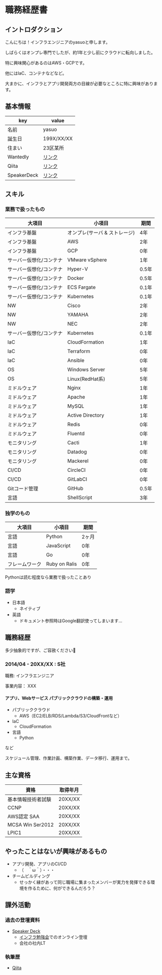 # 職務経歴書

## イントロダクション

こんにちは！インフラエンジニアのyasuoと申します。

しばらくはオンプレ専門でしたが、約1年と少し前にクラウドに転向しました。

特に興味関心があるのはAWS・GCPです。

他にはIaC、コンテナなどなど。

大まかに、インフラとアプリ開発両方の目線が必要なところに特に興味があります。

## 基本情報

|key|value|
|---|-----|
|名前|yasuo|
|誕生日|199X/XX/XX|
|住まい|23区某所|
|Wantedly|[リンク](https://)|
|Qiita|[リンク](https://)|
|SpeakerDeck|[リンク](https://)|

## スキル
### 業務で扱ったもの

|大項目|小項目|期間|
|--|--|--|
|インフラ基盤|オンプレ(サーバ & ストレージ)|4年|
|インフラ基盤|AWS|2年|
|インフラ基盤|GCP|0年|
|サーバー仮想化/コンテナ|VMware vSphere|1年|
|サーバー仮想化/コンテナ|Hyper-V|0.5年|
|サーバー仮想化/コンテナ|Docker|0.5年|
|サーバー仮想化/コンテナ|ECS Fargate|0.1年|
|サーバー仮想化/コンテナ|Kubernetes|0.1年|
|NW|Cisco|2年|
|NW|YAMAHA|2年|
|NW|NEC|2年|
|サーバー仮想化/コンテナ|Kubernetes|0.1年|
|IaC|CloudFormation|1年|
|IaC|Terraform|0年|
|IaC|Ansible|0年|
|OS|Windows Server|5年|
|OS|Linux(RedHat系)|5年|
|ミドルウェア|Nginx|1年|
|ミドルウェア|Apache|1年|
|ミドルウェア|MySQL|1年|
|ミドルウェア|Active Directory|1年|
|ミドルウェア|Redis|0年|
|ミドルウェア|Fluentd|0年|
|モニタリング|Cacti|1年|
|モニタリング|Datadog|0年|
|モニタリング|Mackerel|0年|
|CI/CD|CircleCI|0年|
|CI/CD|GitLabCI|0年|
|Gitコード管理|GitHub|0.5年|
|言語|ShellScript|3年|

### 独学のもの
|大項目|小項目|期間|
|--|--|--|
|言語|Python|2ヶ月|
|言語|JavaScript|0年|
|言語|Go|0年|
|フレームワーク|Ruby on Ralis|0年|

Pythonは読む程度なら業務で扱ったことあり

### 語学
- 日本語
  - ネイティブ
- 英語
  - ドキュメント参照時はGoogle翻訳使ってしまいます…

## 職務経歴

多少抽象的ですが、ご容赦ください:bow:

### 2014/04 - 20XX/XX : S社

職務: インフラエンジニア

事業内容： XXX

#### アプリ、Webサービス パブリッククラウドの構築・運用
- パブリッククラウド
  - AWS（EC2/ELB/RDS/Lambda/S3/CloudFrontなど）
- IaC
  - CloudFormation
- 言語
  - Python

など

スケジュール管理、作業計画、構築作業、データ移行、運用まで。

## 主な資格
|資格|取得年月|
|--|--|
|基本情報技術者試験|20XX/XX|
|CCNP|20XX/XX|
|AWS認定 SAA|20XX/XX|
|MCSA Win Ser2012|20XX/XX|
|LPIC1|20XX/XX|
## やったことはないが興味があるもの

- アプリ開発、アプリのCI/CD
  - （　＾ω＾）・・・
- チームビルディング
  - せっかく縁があって同じ職場に集まったメンバーが実力を発揮できる環境を作るために、何ができるんだろう？

## 課外活動

### 過去の登壇資料
* [Speaker Deck](https://speakerdeck.com/yasuo13)
  * [インフラ勉強会](https://wp.infra-workshop.tech/)でのオンライン登壇
  * 会社の社内LT

### 執筆歴
* [Qiita](https://qiita.com/)
